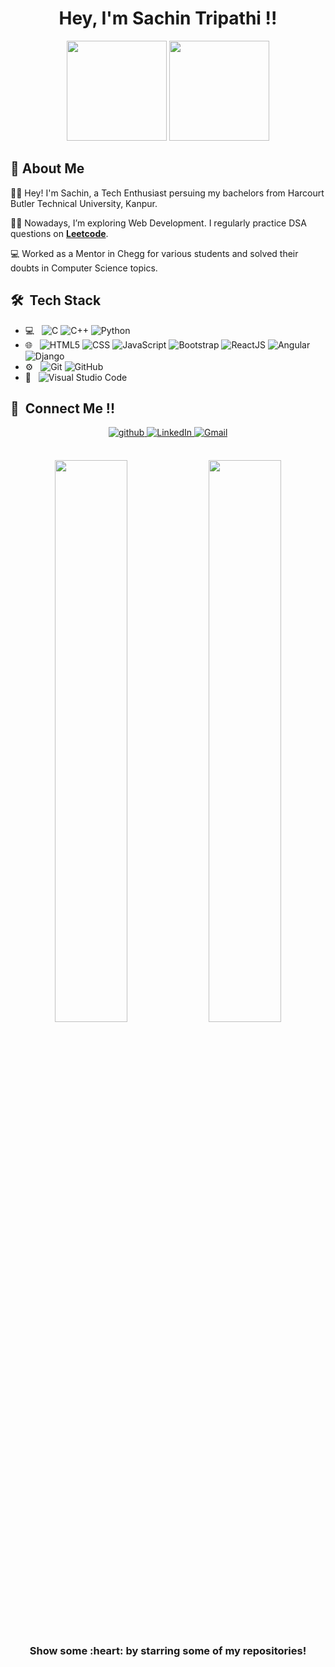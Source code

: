 <h1 align="center">Hey, I'm Sachin Tripathi !! </h1>

<p align="center"> <img src="https://octodex.github.com/images/daftpunktocat-thomas.gif" height="160px" width="160px"> <img src="https://octodex.github.com/images/daftpunktocat-guy.gif" height="160px" width="160px"> </p>

   
   ## :wave: About Me 
👩‍🎓 Hey! I'm Sachin, a Tech Enthusiast persuing my bachelors from Harcourt Butler Technical University, Kanpur. 

👩‍💻 Nowadays, I’m exploring Web Development. I regularly practice DSA questions on [**Leetcode**](https://leetcode.com/sachin972/).
 

💻 Worked as a Mentor in Chegg for various students and solved their doubts in Computer Science topics.



## 🛠 &nbsp;Tech Stack

- 💻 &nbsp;
  ![C](https://img.shields.io/badge/C-%20-00599C)
  ![C++](https://img.shields.io/badge/-C++-333333?style=flat&logo=C%2B%2B&logoColor=00599C)
  ![Python](https://img.shields.io/badge/-Python-333333?style=flat&logo=python)
- 🌐 &nbsp;
  ![HTML5](https://img.shields.io/badge/-HTML5-333333?style=flat&logo=HTML5)
  ![CSS](https://img.shields.io/badge/-CSS-333333?style=flat&logo=CSS3&logoColor=1572B6)
  ![JavaScript](https://img.shields.io/badge/-JavaScript-333333?style=flat&logo=javascript)
  ![Bootstrap](https://img.shields.io/badge/-Bootstrap-333333?style=flat&logo=bootstrap&logoColor=563D7C)
  ![ReactJS](https://img.shields.io/badge/ReactJS-%20-blue)
  ![Angular](https://img.shields.io/badge/Angular-%20-orange)
  ![Django](https://img.shield.io/badge/-Django-333333?style=flat&logo=Django)
- ⚙️ &nbsp;
  ![Git](https://img.shields.io/badge/-Git-333333?style=flat&logo=git)
  ![GitHub](https://img.shields.io/badge/-GitHub-333333?style=flat&logo=github)
- 🔧 &nbsp;
  ![Visual Studio Code](https://img.shields.io/badge/-Visual%20Studio%20Code-333333?style=flat&logo=visual-studio-code&logoColor=007ACC)


## 🤝 &nbsp;Connect Me !!

<p align="center">
<a href="https://github.com/sachin972" target="_blank">
<img src=https://img.shields.io/badge/github-%2324292e.svg?&style=for-the-badge&logo=github&logoColor=white alt=github style="margin-bottom: 5px;" />
</a>
<a href="https://www.linkedin.com/in/sachin972/" target="_blank">
<img alt="LinkedIn" src="https://img.shields.io/badge/linkedin%20-%230077B5.svg?&style=for-the-badge&logo=linkedin&logoColor=white"/>
</a>
<a href="mailto:sachintri2589@gmail.com">
<img alt="Gmail" src="https://img.shields.io/badge/Gmail-D14836?style=for-the-badge&logo=gmail&logoColor=white" />
</a>

</p> 
<br>

 <div align="center">
  <img width="48%" src="https://github-readme-stats.vercel.app/api?username=sachin972&theme=radical&show_icons=true" />
  <img width="48%" src="https://github-readme-streak-stats.herokuapp.com/?user=sachin972&theme=radical&show_icons=true" />
</div>

 <h3 align="center">Show some :heart: by starring some of my repositories! </h3> 
  
